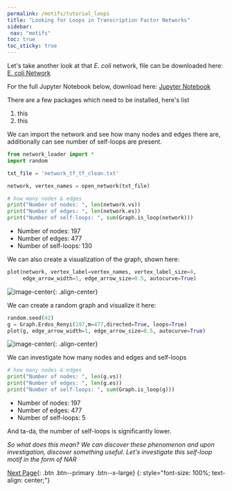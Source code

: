 ```yaml
---
permalink: /motifs/tutorial_loops
title: "Looking for Loops in Transcription Factor Networks"
sidebar:
 nav: "motifs"
toc: true
toc_sticky: true
---
```


Let's take another look at that *E. coli* network, file can be downloaded here:
<a href="https://purpleavatar.github.io/multiscale_biological_modeling/downloads/network_tf_tf_clean.txt" download="network_tf_tf_clean.txt">E. coli Network</a>

For the full Jupyter Notebook below, download here:
<a href="https://purpleavatar.github.io/multiscale_biological_modeling/downloads/Network_Demo.ipynb" download="Network_Demo.ipynb">Jupyter Notebook</a>

There are a few packages which need to be installed, here's list
1. this
2. this

We can import the network and see how many nodes and edges there are, additionally can see number of self-loops are present.

~~~ python
from network_loader import *
import random

txt_file = 'network_tf_tf_clean.txt'

network, vertex_names = open_network(txt_file)

# how many nodes & edges
print("Number of nodes: ", len(network.vs))
print("Number of edges: ", len(network.es))
print("Number of self-loops: ", sum(Graph.is_loop(network)))
~~~

* Number of nodes:  197
* Number of edges:  477
* Number of self-loops:  130

We can also create a visualization of the graph, shown here:

~~~ python
plot(network, vertex_label=vertex_names, vertex_label_size=8,
     edge_arrow_width=1, edge_arrow_size=0.5, autocurve=True)
~~~

![image-center](../assets/images/motifs_finding_ecoli_2.png){: .align-center}

We can create a random graph and visualize it here:

~~~ python
random.seed(42)
g = Graph.Erdos_Renyi(197,m=477,directed=True, loops=True)
plot(g, edge_arrow_width=1, edge_arrow_size=0.5, autocurve=True)
~~~

![image-center](../assets/images/motifs_finding_random.png){: .align-center}

We can investigate how many nodes and edges and self-loops

~~~ python
# how many nodes & edges
print("Number of nodes: ", len(g.vs))
print("Number of edges: ", len(g.es))
print("Number of self-loops: ", sum(Graph.is_loop(g)))
~~~

* Number of nodes:  197
* Number of edges:  477
* Number of self-loops:  5

And ta-da, the number of self-loops is significantly lower.

*So what does this mean? We can discover these phenomenon and upon investigation, discover something useful. Let's investigate this self-loop motif in the form of NAR*

[Next Page](setup){: .btn .btn--primary .btn--x-large}
{: style="font-size: 100%; text-align: center;"}
